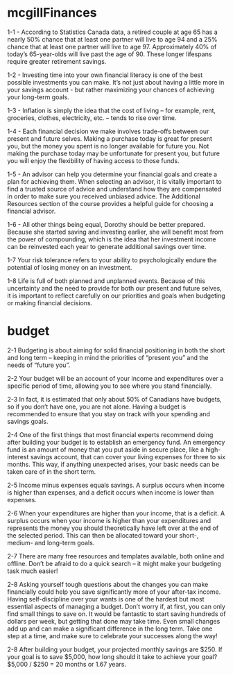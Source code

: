 # mcgillFinances
1-1 - According to Statistics Canada data, a retired couple at age 65 has a nearly 50% chance that at least one partner will live to age 94 and a 25% chance that at least one partner will live to age 97. Approximately 40% of today’s 65-year-olds will live past the age of 90. These longer lifespans require greater retirement savings.

1-2 - Investing time into your own financial literacy is one of the best possible investments you can make. It’s not just about having a little more in your savings account - but rather maximizing your chances of achieving your long-term goals.

1-3 - Inflation is simply the idea that the cost of living – for example, rent, groceries, clothes, electricity, etc. – tends to rise over time.

1-4 - Each financial decision we make involves trade-offs between our present and future selves. Making a purchase today is great for present you, but the money you spent is no longer available for future you. Not making the purchase today may be unfortunate for present you, but future you will enjoy the flexibility of having access to those funds.

1-5 - An advisor can help you determine your financial goals and create a plan for achieving them. When selecting an advisor, it is vitally important to find a trusted source of advice and understand how they are compensated in order to make sure you received unbiased advice. The Additional Resources section of the course provides a helpful guide for choosing a financial advisor.

1-6 - All other things being equal, Dorothy should be better prepared. Because she started saving and investing earlier, she will benefit most from the power of compounding, which is the idea that her investment income can be reinvested each year to generate additional savings over time.

1-7 Your risk tolerance refers to your ability to psychologically endure the potential of losing money on an investment.

1-8 Life is full of both planned and unplanned events. Because of this uncertainty and the need to provide for both our present and future selves, it is important to reflect carefully on our priorities and goals when budgeting or making financial decisions.

# budget

2-1 Budgeting is about aiming for solid financial positioning in both the short and long term – keeping in mind the priorities of “present you” and the needs of “future you”.

2-2 Your budget will be an account of your income and expenditures over a specific period of time, allowing you to see where you stand financially.

2-3 In fact, it is estimated that only about 50% of Canadians have budgets, so if you don’t have one, you are not alone. Having a budget is recommended to ensure that you stay on track with your spending and savings goals.

2-4 One of the first things that most financial experts recommend doing after building your budget is to establish an emergency fund. An emergency fund is an amount of money that you put aside in secure place, like a high-interest savings account, that can cover your living expenses for three to six months. This way, if anything unexpected arises, your basic needs can be taken care of in the short term.

2-5 Income minus expenses equals savings. A surplus occurs when income is higher than expenses, and a deficit occurs when income is lower than expenses.

2-6 When your expenditures are higher than your income, that is a deficit. A surplus occurs when your income is higher than your expenditures and represents the money you should theoretically have left over at the end of the selected period. This can then be allocated toward your short-, medium- and long-term goals.

2-7 There are many free resources and templates available, both online and offline. Don’t be afraid to do a quick search – it might make your budgeting task much easier!

2-8 Asking yourself tough questions about the changes you can make financially could help you save significantly more of your after-tax income. Having self-discipline over your wants is one of the hardest but most essential aspects of managing a budget. Don’t worry if, at first, you can only find small things to save on. It would be fantastic to start saving hundreds of dollars per week, but getting that done may take time. Even small changes add up and can make a significant difference in the long term. Take one step at a time, and make sure to celebrate your successes along the way!

2-8 After building your budget, your projected monthly savings are $250. If your goal is to save $5,000, how long should it take to achieve your goal?
$5,000 / $250 = 20 months or 1.67 years.



